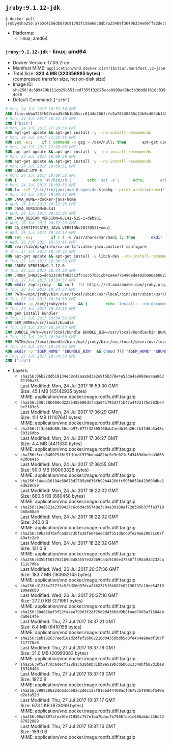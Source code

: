 ## `jruby:9.1.12-jdk`

```console
$ docker pull jruby@sha256:a7b3c4156db870c91703fc58e68c8db7a25409f3649b334e06ff82dec0703924
```

-	Platforms:
	-	linux; amd64

### `jruby:9.1.12-jdk` - linux; amd64

-	Docker Version: 17.03.2-ce
-	Manifest MIME: `application/vnd.docker.distribution.manifest.v2+json`
-	Total Size: **323.4 MB (323356865 bytes)**  
	(compressed transfer size, not on-disk size)
-	Image ID: `sha256:dc689479b111cb29b553ced7355f32075cce0909ad9bc5b30dd8f610c8394c60`
-	Default Command: `["irb"]`

```dockerfile
# Mon, 24 Jul 2017 16:52:54 GMT
ADD file:ebba725fb97cea45d0b1b35ccc8144e766fcfc9a78530465c23b0c4674b14042 in / 
# Mon, 24 Jul 2017 16:52:55 GMT
CMD ["bash"]
# Mon, 24 Jul 2017 17:28:39 GMT
RUN apt-get update && apt-get install -y --no-install-recommends 		ca-certificates 		curl 		wget 	&& rm -rf /var/lib/apt/lists/*
# Mon, 24 Jul 2017 17:28:45 GMT
RUN set -ex; 	if ! command -v gpg > /dev/null; then 		apt-get update; 		apt-get install -y --no-install-recommends 			gnupg2 			dirmngr 		; 		rm -rf /var/lib/apt/lists/*; 	fi
# Mon, 24 Jul 2017 17:29:05 GMT
RUN apt-get update && apt-get install -y --no-install-recommends 		bzr 		git 		mercurial 		openssh-client 		subversion 				procps 	&& rm -rf /var/lib/apt/lists/*
# Mon, 24 Jul 2017 18:09:50 GMT
RUN apt-get update && apt-get install -y --no-install-recommends 		bzip2 		unzip 		xz-utils 	&& rm -rf /var/lib/apt/lists/*
# Mon, 24 Jul 2017 18:09:51 GMT
ENV LANG=C.UTF-8
# Mon, 24 Jul 2017 18:09:52 GMT
RUN { 		echo '#!/bin/sh'; 		echo 'set -e'; 		echo; 		echo 'dirname "$(dirname "$(readlink -f "$(which javac || which java)")")"'; 	} > /usr/local/bin/docker-java-home 	&& chmod +x /usr/local/bin/docker-java-home
# Mon, 24 Jul 2017 18:09:53 GMT
RUN ln -svT "/usr/lib/jvm/java-8-openjdk-$(dpkg --print-architecture)" /docker-java-home
# Mon, 24 Jul 2017 18:09:53 GMT
ENV JAVA_HOME=/docker-java-home
# Wed, 26 Jul 2017 20:32:25 GMT
ENV JAVA_VERSION=8u141
# Wed, 26 Jul 2017 20:32:25 GMT
ENV JAVA_DEBIAN_VERSION=8u141-b15-1~deb9u1
# Wed, 26 Jul 2017 20:32:26 GMT
ENV CA_CERTIFICATES_JAVA_VERSION=20170531+nmu1
# Wed, 26 Jul 2017 20:33:14 GMT
RUN set -ex; 		if [ ! -d /usr/share/man/man1 ]; then 		mkdir -p /usr/share/man/man1; 	fi; 		apt-get update; 	apt-get install -y 		openjdk-8-jdk="$JAVA_DEBIAN_VERSION" 		ca-certificates-java="$CA_CERTIFICATES_JAVA_VERSION" 	; 	rm -rf /var/lib/apt/lists/*; 		[ "$(readlink -f "$JAVA_HOME")" = "$(docker-java-home)" ]; 		update-alternatives --get-selections | awk -v home="$(readlink -f "$JAVA_HOME")" 'index($3, home) == 1 { $2 = "manual"; print | "update-alternatives --set-selections" }'; 	update-alternatives --query java | grep -q 'Status: manual'
# Wed, 26 Jul 2017 20:33:16 GMT
RUN /var/lib/dpkg/info/ca-certificates-java.postinst configure
# Thu, 27 Jul 2017 18:34:32 GMT
RUN apt-get update && apt-get install -y libc6-dev --no-install-recommends && rm -rf /var/lib/apt/lists/*
# Thu, 27 Jul 2017 18:34:32 GMT
ENV JRUBY_VERSION=9.1.12.0
# Thu, 27 Jul 2017 18:34:32 GMT
ENV JRUBY_SHA256=ddb23c95f4b3cc3fc1cc57b81cb4ceee776496ede402b9a6eb0622cf15e1a597
# Thu, 27 Jul 2017 18:34:37 GMT
RUN mkdir /opt/jruby   && curl -fSL https://s3.amazonaws.com/jruby.org/downloads/${JRUBY_VERSION}/jruby-bin-${JRUBY_VERSION}.tar.gz -o /tmp/jruby.tar.gz   && echo "$JRUBY_SHA256 /tmp/jruby.tar.gz" | sha256sum -c -   && tar -zx --strip-components=1 -f /tmp/jruby.tar.gz -C /opt/jruby   && rm /tmp/jruby.tar.gz   && update-alternatives --install /usr/local/bin/ruby ruby /opt/jruby/bin/jruby 1
# Thu, 27 Jul 2017 18:34:37 GMT
ENV PATH=/opt/jruby/bin:/usr/local/sbin:/usr/local/bin:/usr/sbin:/usr/bin:/sbin:/bin
# Thu, 27 Jul 2017 18:34:38 GMT
RUN mkdir -p /opt/jruby/etc 	&& { 		echo 'install: --no-document'; 		echo 'update: --no-document'; 	} >> /opt/jruby/etc/gemrc
# Thu, 27 Jul 2017 18:34:52 GMT
RUN gem install bundler
# Thu, 27 Jul 2017 18:34:52 GMT
ENV GEM_HOME=/usr/local/bundle
# Thu, 27 Jul 2017 18:34:53 GMT
ENV BUNDLE_PATH=/usr/local/bundle BUNDLE_BIN=/usr/local/bundle/bin BUNDLE_SILENCE_ROOT_WARNING=1 BUNDLE_APP_CONFIG=/usr/local/bundle
# Thu, 27 Jul 2017 18:34:53 GMT
ENV PATH=/usr/local/bundle/bin:/opt/jruby/bin:/usr/local/sbin:/usr/local/bin:/usr/sbin:/usr/bin:/sbin:/bin
# Thu, 27 Jul 2017 18:34:53 GMT
RUN mkdir -p "$GEM_HOME" "$BUNDLE_BIN" 	&& chmod 777 "$GEM_HOME" "$BUNDLE_BIN"
# Thu, 27 Jul 2017 18:34:54 GMT
CMD ["irb"]
```

-	Layers:
	-	`sha256:06b22ddb19134ec8c42aaabd3e2e9f5b378e4e53da4a8960eaaaa86351190af3`  
		Last Modified: Mon, 24 Jul 2017 16:59:30 GMT  
		Size: 45.1 MB (45142935 bytes)  
		MIME: application/vnd.docker.image.rootfs.diff.tar.gzip
	-	`sha256:336c28b408ed2225485696d1fada041792d7f1b47a4422175e203be4be2f83e6`  
		Last Modified: Mon, 24 Jul 2017 17:36:29 GMT  
		Size: 11.1 MB (11107641 bytes)  
		MIME: application/vnd.docker.image.rootfs.diff.tar.gzip
	-	`sha256:1f3e6b8d80c36cab97c677f32305f00ab2aedb16a26cfb37d0a3a48c50316dbb`  
		Last Modified: Mon, 24 Jul 2017 17:36:27 GMT  
		Size: 4.4 MB (4411330 bytes)  
		MIME: application/vnd.docker.image.rootfs.diff.tar.gzip
	-	`sha256:5ccc640979f6f91dfddf979bdb4482bc9e9e021d5d3469dbefda306342d0a41b`  
		Last Modified: Mon, 24 Jul 2017 17:36:55 GMT  
		Size: 50.0 MB (50003328 bytes)  
		MIME: application/vnd.docker.image.rootfs.diff.tar.gzip
	-	`sha256:14eaa20184e60073d2705ab636fb92b4428dfc503b858b423608dba26d628c99`  
		Last Modified: Mon, 24 Jul 2017 18:22:02 GMT  
		Size: 660.5 KB (660458 bytes)  
		MIME: application/vnd.docker.image.rootfs.diff.tar.gzip
	-	`sha256:19a8522e2399427c6c6d4cb5748e3c9ea39188af728386b37ffa3719b60a08a0`  
		Last Modified: Mon, 24 Jul 2017 18:22:02 GMT  
		Size: 240.0 B  
		MIME: application/vnd.docker.image.rootfs.diff.tar.gzip
	-	`sha256:39ba9d7befcada9c3bfe28fe046ee3ddf551dbcd0fe29a620071c07f49afc2e9`  
		Last Modified: Mon, 24 Jul 2017 18:22:02 GMT  
		Size: 131.0 B  
		MIME: application/vnd.docker.image.rootfs.diff.tar.gzip
	-	`sha256:635bf5037831b9d348a557e32db9ca3c918de37880ff495a93d232ca111c7dba`  
		Last Modified: Wed, 26 Jul 2017 20:37:36 GMT  
		Size: 183.7 MB (183682145 bytes)  
		MIME: application/vnd.docker.image.rootfs.diff.tar.gzip
	-	`sha256:d1236c277f1c5f5d26d97dca2662375f8b807e82196737c10ee54219109a86b0`  
		Last Modified: Wed, 26 Jul 2017 20:37:10 GMT  
		Size: 272.0 KB (271991 bytes)  
		MIME: application/vnd.docker.image.rootfs.diff.tar.gzip
	-	`sha256:38a658af3f22faaaa79963f2df79d9d436b8d9b8faad7805a31584ebda0e14fe`  
		Last Modified: Thu, 27 Jul 2017 18:37:21 GMT  
		Size: 6.4 MB (6410158 bytes)  
		MIME: application/vnd.docker.image.rootfs.diff.tar.gzip
	-	`sha256:1eb182637eed181d2dfef26b02216d04358bdb5d0fe4c4a98edf107ff17770a9`  
		Last Modified: Thu, 27 Jul 2017 18:37:18 GMT  
		Size: 21.0 MB (20993083 bytes)  
		MIME: application/vnd.docker.image.rootfs.diff.tar.gzip
	-	`sha256:9f52f7d3adecf128ba3b28b8b31bb9e519bcd6b6013348bfb82d1be815748443`  
		Last Modified: Thu, 27 Jul 2017 18:37:19 GMT  
		Size: 197.0 B  
		MIME: application/vnd.docker.image.rootfs.diff.tar.gzip
	-	`sha256:590920622db63c6e8ac2d0c125f816bd44409acfd675354940bf540ad2efa52d`  
		Last Modified: Thu, 27 Jul 2017 18:37:17 GMT  
		Size: 673.1 KB (673069 bytes)  
		MIME: application/vnd.docker.image.rootfs.diff.tar.gzip
	-	`sha256:00a5897afea9fe71956c757e1ba7bdac7e7908fde1c680abbc336c7287922889`  
		Last Modified: Thu, 27 Jul 2017 18:37:16 GMT  
		Size: 159.0 B  
		MIME: application/vnd.docker.image.rootfs.diff.tar.gzip
